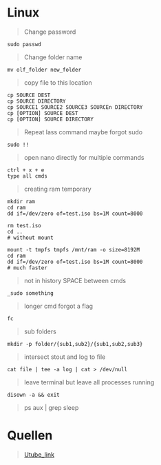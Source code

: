 # Linux

> Change password

    sudo passwd

> Change folder name

    mv olf_folder new_folder

> copy file to this location

    cp SOURCE DEST
    cp SOURCE DIRECTORY
    cp SOURCE1 SOURCE2 SOURCE3 SOURCEn DIRECTORY
    cp [OPTION] SOURCE DEST
    cp [OPTION] SOURCE DIRECTORY

> Repeat lass command maybe forgot sudo

    sudo !!

> open nano directly for multiple commands

    ctrl + x + e
    type all cmds

> creating ram temporary

    mkdir ram
    cd ram
    dd if=/dev/zero of=test.iso bs=1M count=8000

    rm test.iso
    cd ..
    # without mount

    mount -t tmpfs tmpfs /mnt/ram -o size=8192M
    cd ram
    dd if=/dev/zero of=test.iso bs=1M count=8000
    # much faster

> not in history SPACE between cmds

    _sudo something

> longer cmd forgot a flag

    fc

> sub folders

    mkdir -p folder/{sub1,sub2}/{sub1,sub2,sub3}

> intersect stout and log to file

    cat file | tee -a log | cat > /dev/null

> leave terminal but leave all processes running

    disown -a && exit

> ps aux | grep sleep

# Quellen

> [Utube_link](https://www.youtube.com/watch?v=Zuwa8zlfXSY&t=302s)
